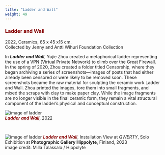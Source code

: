 ```yaml
---
title: "Ladder and Wall"
weight: 49
---
```


### **<span style="color: #850000;">Ladder and Wall</span>**

2022, Ceramics, 65 x 45 x15 cm.     
Collected by Jenny and Antti Wihuri Foundation Collection

In ***Ladder and Wall***, Yujie Zhou created a metaphorical ladder representing the use of a VPN (Virtual Private Network) to climb over the Great Firewall. In the spring of 2020, Zhou created a folder titled Censorship, where they began archiving a series of screenshots—images of posts that had either already been censored or were likely to be removed soon. These screenshots became the raw material for sculpting the ceramic work Ladder and Wall. Zhou printed the images, tore them into small fragments, and mixed the scraps with clay to make paper clay. While the image fragments are no longer visible in the final ceramic form, they remain a vital structural component of the ladder’s physical and conceptual construction.



![image of ladder](ladder.jpg)     
***<span style="color: #850000;">Ladder and Wall</span>***, 2022

<p>&nbsp;</p>

![image of ladder](ladder-3.jpg) 
***<span style="color: #850000;">Ladder and Wall</span>***, Installation View at *QWERTY*, Solo Exhibition at **Photographic Gallery Hippolyte**, Finland, 2023      
image credit: Milla Talassalo / Hippolyte

